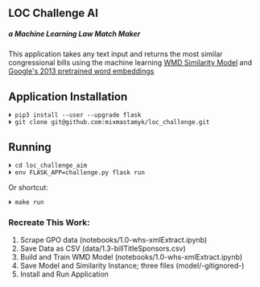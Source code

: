 ## LOC Challenge AI  

##### a Machine Learning Law Match Maker

This application takes any text input and returns the most similar congressional bills using the machine learning [WMD Similarity Model](https://radimrehurek.com/gensim/similarities/docsim.html#gensim.similarities.docsim.WmdSimilarity) and [Google's 2013 pretrained word embeddings](https://drive.google.com/file/d/0B7XkCwpI5KDYNlNUTTlSS21pQmM/edit)

## Application Installation

    ⏵ pip3 install --user --upgrade flask
    ⏵ git clone git@github.com:mixmastamyk/loc_challenge.git

## Running

    ⏵ cd loc_challenge_aim
    ⏵ env FLASK_APP=challenge.py flask run


Or shortcut:

    ⏵ make run
    
### Recreate This Work:
1. Scrape GPO data (notebooks/1.0-whs-xmlExtract.ipynb)
2. Save Data as CSV (data/1.3-billTitleSponsors.csv)
3. Build and Train WMD Model (notebooks/1.0-whs-xmlExtract.ipynb)
4. Save Model and Similarity Instance; three files (model/-gitignored-)
5. Install and Run Application
